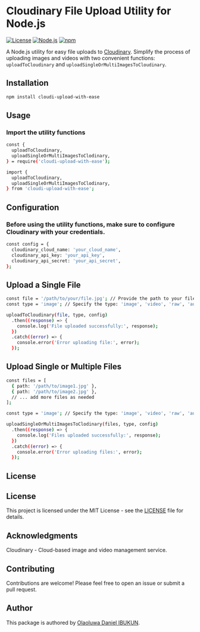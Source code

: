 # Cloudinary File Upload Utility for Node.js

[![License](https://img.shields.io/badge/license-MIT-blue.svg)](https://opensource.org/licenses/MIT) [![Node.js](https://img.shields.io/badge/node-%3E%3D%2012-brightgreen.svg)](https://nodejs.org/)
[![npm](https://img.shields.io/npm/v/cloudinary-upload-util.svg)](https://www.npmjs.com/package/cloudinary-upload-util)

A Node.js utility for easy file uploads to [Cloudinary](https://cloudinary.com/). Simplify the process of uploading images and videos with two convenient functions: `uploadToCloudinary` and
`uploadSingleOrMultiImagesToCloudinary`.

## Installation

```bash
npm install cloudi-upload-with-ease
```

## Usage

### Import the utility functions

```bash
const {
  uploadToCloudinary,
  uploadSingleOrMultiImagesToClodinary,
} = require('cloudi-upload-with-ease');
```

```bash
import {
  uploadToCloudinary,
  uploadSingleOrMultiImagesToClodinary,
} from 'cloudi-upload-with-ease';
```

## Configuration

### Before using the utility functions, make sure to configure Cloudinary with your credentials.

```bash
const config = {
  cloudinary_cloud_name: 'your_cloud_name',
  cloudinary_api_key: 'your_api_key',
  cloudinary_api_secret: 'your_api_secret',
};
```

## Upload a Single File

```bash
const file = '/path/to/your/file.jpg'; // Provide the path to your file
const type = 'image'; // Specify the type: 'image', 'video', 'raw', 'auto', etc.

uploadToCloudinary(file, type, config)
  .then((response) => {
    console.log('File uploaded successfully:', response);
  })
  .catch((error) => {
    console.error('Error uploading file:', error);
  });
```

## Upload Single or Multiple Files

```bash
const files = [
  { path: '/path/to/image1.jpg' },
  { path: '/path/to/image2.jpg' },
  // ... add more files as needed
];

const type = 'image'; // Specify the type: 'image', 'video', 'raw', 'auto', etc.

uploadSingleOrMultiImagesToClodinary(files, type, config)
  .then((response) => {
    console.log('Files uploaded successfully:', response);
  })
  .catch((error) => {
    console.error('Error uploading files:', error);
  });

```

## License

## License

This project is licensed under the MIT License - see the [LICENSE](https://github.com/Olaoluwa402/cloudi-upload-with-ease/LICENSE) file for details.

## Acknowledgments

Cloudinary - Cloud-based image and video management service.

## Contributing

Contributions are welcome! Please feel free to open an issue or submit a pull request.

## Author

This package is authored by [Olaoluwa Daniel IBUKUN](https://github.com/Olaoluwa402).
